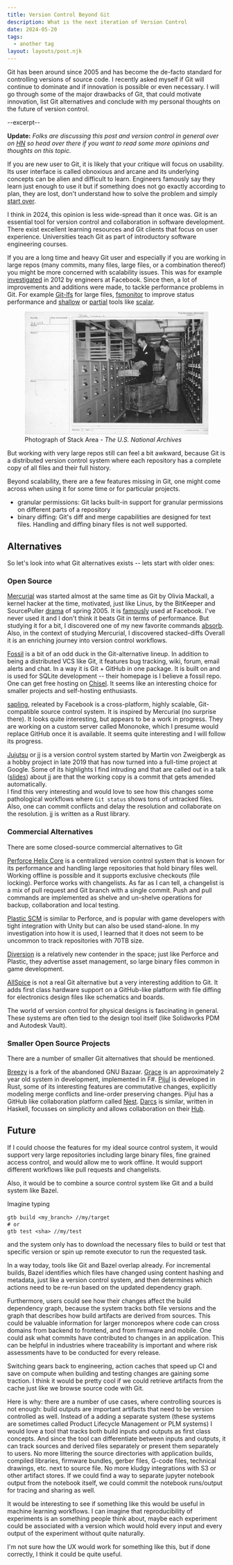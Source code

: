 ```yaml
---
title: Version Control Beyond Git
description: What is the next iteration of Version Control
date: 2024-05-20
tags:
  - another tag
layout: layouts/post.njk
---
```



Git has been around since 2005 and has become the
de-facto standard for controlling versions of source code. I recently asked
myself if Git will continue to dominate and if innovation is
possible or even necessary. I will go through some
of the major drawbacks of Git, that could motivate innovation,
list Git alternatives and conclude with my personal thoughts on
the future of version control.

--excerpt--

__Update:__
*Folks are discussing this post and version control in general over
on [HN](https://news.ycombinator.com/item?id=40424452) so head over
there if you want to read some more opinions and thoughts on this
topic.*

If you are new user to Git, it is likely that your critique will
focus on usability. Its user interface is called obnoxious and arcane
and its underlying concepts can be alien and difficult to learn.
Engineers famously say they learn just enough to use it but if
something does not go exactly according to plan, they are lost,
don't understand how to solve the problem and simply [start over](https://xkcd.com/1597/).

I think in 2024, this opinion is less wide-spread than it once was.
Git is an essential tool for version control and collaboration in
software development. There exist excellent learning resources and
Git clients that focus on user experience. Universities teach Git as
part of introductory software engineering courses.

If you are a long time and heavy Git user and especially if you are
working in large repos (many commits, many files, large files,
or a combination thereof) you might be more concerned with scalability
issues. This was for example [investigated](https://public-inbox.org/Git/CB5074CF.3AD7A%25joshua.redstone@fb.com/t/#u)
in 2012 by engineers at Facebook. Since then, a lot of improvements
and additions were made, to tackle performance problems in Git.
For example [Git-lfs](https://Git-lfs.com/) for large files,
[fsmonitor](https://Git-scm.com/docs/Git-fsmonitor--daemon) to
improve status performance and
[shallow](https://Git-scm.com/docs/Git-clone#Documentation/Git-clone.txt-code--depthcodeemltdepthgtem) or
[partial](https://Git-scm.com/docs/Git-clone#Documentation/Git-clone.txt-code--filtercodeemltfilter-specgtem)
tools like [scalar](https://Git-scm.com/docs/scalar).

<figure>
    <img src="stack-area.jpg" alt="Photograph of Stack Area - National Archives events and personnel">
    <figcaption>Photograph of Stack Area - <em>The U.S. National Archives</em></figcaption>
</figure>

But working with very large repos still can feel a bit awkward, because
Git is a distributed version control system where each repository has a
complete copy of all files and their full history.

Beyond scalability, there are a few features missing in Git, one might
come across when using it for some time or for particular projects.

- granular permissions: Git lacks built-in support for granular permissions
  on different parts of a repository
- binary diffing: Git's diff and merge capabilities are designed for text files.
  Handling and diffing binary files is not well supported.


## Alternatives

So let's look into what Git alternatives exists -- lets start with older ones:

### Open Source

[Mercurial](https://www.mercurial-scm.org/) was
started almost at the same time as Git by Olivia Mackall, a kernel
hacker at the time, motivated, just like Linus, by the BitKeeper and
SourcePuller [drama](https://en.wikipedia.org/wiki/BitKeeper#BitKeeper_and_the_Linux_Kernel)
of spring 2005. It is [famously](https://graphite.dev/blog/why-facebook-doesnt-use-Git)
used at Facebook. I've never used it and I don't think it beats Git
in terms of performance. But studying it for a bit, I discovered one
of my new favorite commands [absorb](https://www.mercurial-scm.org/doc/hg.1.html#absorb).
Also, in the context of studying Mercurial, I discovered stacked-diffs
Overall it is an enriching journey into version control workflows.

[Fossil](https://fossil-scm.org) is a bit of an odd duck in the Git-alternative
lineup. In addition to being a distributed VCS like Git, it features bug tracking,
wiki, forum, email alerts and chat. In a way it is Git + GitHub in one package.
It is built on and is used for SQLite development -- their homepage is I believe
a fossil repo. One can get free hosting on [Chisel](https://chiselapp.com/). It seems
like an interesting choice for smaller projects and self-hosting enthusiasts.

[sapling](https://Github.com/facebook/sapling), releated by Facebook is a
cross-platform, highly scalable, Git-compatible source control system. It is
inspired by Mercurial (no surprise there). It looks quite interesting,
but appears to be a work in progress. They are working on a custom server
called Mononoke, which I presume would replace GitHub once it is available.
It seems quite interesting and I will follow its progress.

[Jujutsu](https://Github.com/martinvonz/jj) or jj is a version control system
started by Martin von Zweigbergk as a hobby project in late 2019 that has now
turned into a full-time project at Google. Some of its highlights I find
intruding and that are called out in a talk ([slides](https://docs.google.com/presentation/d/1F8j9_UOOSGUN9MvHxPZX_L4bQ9NMcYOp1isn17kTC_M/view)) about jj are that the working copy is a commit that gets amended automatically. \
I find this very interesting and would love to see how this changes some pathological
workflows where `Git status` shows tons of untracked files.
Also, one can commit conflicts and delay the resolution and collaborate on
the resolution. jj is written as a Rust library.


### Commercial Alternatives

There are some closed-source commercial alternatives to Git

[Perforce Helix Core](https://help.perforce.com/helix-core/)
is a centralized version control system that is known for its performance
and handling large repositories that hold binary files well. Working
offline is possible and it supports exclusive checkouts (file locking).
Perforce works with changelists. As far as I can tell, a changelist
is a mix of pull request and Git branch with a single commit. Push
and pull commands are implemented as shelve and un-shelve operations
for backup, collaboration and local testing.

[Plastic SCM](https://docs.plasticscm.com) is similar to Perforce,
and is popular with game developers with tight integration with Unity
but can also be used stand-alone. In my investigation into how it is used,
I learned that it does not seem to be uncommon to track repositories
with 70TB size.

[Diversion](https://docs.diversion.dev/quickstart) is a relatively new
contender in the space; just like Perforce and Plastic, they advertise
asset management, so large binary files common in game development.

[AllSpice](https://learn.allspice.io/docs) is not a real Git alternative but
a very interesting addition to Git. It adds first class hardware support
on a GitHub-like platform with file diffing for electronics design files
like schematics and boards.

The world of version control for physical designs is fascinating in general.
These systems are often tied to the design tool itself (like Solidworks PDM
and Autodesk Vault).


### Smaller Open Source Projects

There are a number of smaller Git alternatives that should be mentioned.

[Breezy](https://www.breezy-vcs.org/) is a fork of the abandoned GNU Bazaar.
[Grace](https://Github.com/ScottArbeit/Grace) is an approximately 2 year old
system in development, implemented in F#.
[Pijul](https://pijul.org/) is developed in Rust, some of its interesting
features are commutative changes, explicitly modeling merge conflicts and
line-order preserving changes. Pijul has a GitHub like collaboration platform
called [Nest](https://nest.pijul.com/).
[Darcs](https://darcs.net/) is similar, written in Haskell, focusses on
simplicity and allows collaboration on their [Hub](https://hub.darcs.net/).


## Future

If I could choose the features for my ideal source control system, it would
support very large repositories including large binary files, fine grained
access control, and would allow me to work offline. It would support different
workflows like pull requests and changelists.

Also, it would be to combine a source control system like Git and a build
system like Bazel.

Imagine typing

```
gtb build <my_branch> //my/target
# or
gtb test <sha> //my/test
```

and the system only has to download the necessary files to build or test
that specific version or spin up remote executor to run the requested task.

In a way today, tools like Git and Bazel overlap already. For incremental
builds, Bazel identifies which files have changed using content hashing
and metadata, just like a version control system, and then determines
which actions need to be re-run based on the updated dependency graph.

Furthermore, users could see how their changes affect the build dependency
graph, because the system tracks both file versions and the graph that
describes how build artifacts are derived from sources. This could be
valuable information for larger monorepos where code can cross domains
from backend to frontend, and from firmware and mobile. One could ask
what commits have contributed to changes in an application. This can
be helpful in industries where traceability is important and where risk
assessments have to be conducted for every release.

Switching gears back to engineering, action caches that speed up CI
and save on compute when building and testing changes are gaining
some traction. I think it would be pretty cool if we could retrieve
artifacts from the cache just like we browse source code with Git.

Here is why: there are a number of use cases, where controlling
sources is not enough: build outputs are important artifacts that need
to be version controlled as well. Instead of a adding a separate system
(these systems are sometimes called Product Lifecycle Management or
PLM systems) I would love a tool that tracks both build inputs and
outputs as first class concepts. And since the tool can differentiate
between inputs and outputs, it can track sources and derived files
separately or present them separately to users. No more littering the
source directories with application builds, compiled
libraries, firmware bundles, gerber files, G-code files, technical
drawings, etc. next to source file. No more kludgy integrations with
S3 or other artifact stores. If we could find a way to separate
jupyter notebook output from the notebook itself, we could commit
the notebook runs/output for tracing and sharing as well.

It would be interesting to see if something like this would be useful
in machine learning workflows. I can imagine that reproducibility of
experiments is an something people think about, maybe each experiment
could be associated with a version which would hold every input and
every output of the experiment without quite naturally.

I'm not sure how the UX would work for something like this, but if done
correctly, I think it could be quite useful.
